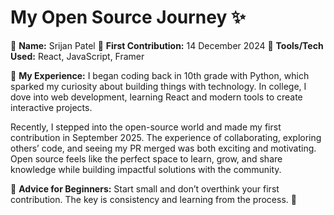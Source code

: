 # My Open Source Journey ✨

👤 **Name:** Srijan Patel
📅 **First Contribution:** 14 December 2024
🔧 **Tools/Tech Used:** React, JavaScript, Framer

🌟 **My Experience:**
I began coding back in 10th grade with Python, which sparked my curiosity about building things with technology. In college, I dove into web development, learning React and modern tools to create interactive projects.

Recently, I stepped into the open-source world and made my first contribution in September 2025. The experience of collaborating, exploring others’ code, and seeing my PR merged was both exciting and motivating. Open source feels like the perfect space to learn, grow, and share knowledge while building impactful solutions with the community.

📌 **Advice for Beginners:**
Start small and don’t overthink your first contribution. The key is consistency and learning from the process. 🚀
